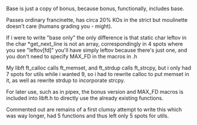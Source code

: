 Base is just a copy of bonus, because bonus, functionally, includes base. 

Passes ordinary francinette, has circa 20% KOs in the strict but moulinette doesn't care (humans grading you - might).

If i were to write "base only" the only difference is that static char leftov in the char *get_next_line is not an array, correspondingly in 4 spots where
you see "leftov[fd]" you'll have simply leftov because there's just one, and you don't need to specify MAX_FD in the macros in .h

My libft ft_calloc calls ft_memset, and ft_strdup calls ft_strcpy, but i only had 7 spots for utils while i wanted 9, so i had to rewrite calloc to put memset in it, as well as rewrite strdup to incorporate strcpy.

For later use, such as in pipex, the bonus version and MAX_FD macros is included into libft.h to directly use the already existing functions.

Commented out are remains of a first clumsy attempt to write this which was way longer, had 5 functions and thus left only 5 spots for utils.
